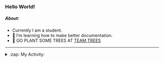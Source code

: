 ### Hello World!

##### About:
- Currently I am a student.
- 🌱 I’m learning how to make better documentation.
- 🌱 GO PLANT SOME TREES AT [TEAM TREES](https://teamtrees.org/)

---
<details>
  <summary>:zap: My Activity:</summary>
  
<!--START_SECTION:waka-->
![Code Time](http://img.shields.io/badge/Code%20Time-1%2C243%20hrs%2016%20mins-blue)

**I'm a Night 🦉** 

```text
🌞 Morning                2058 commits        ███░░░░░░░░░░░░░░░░░░░░░░   10.26 % 
🌆 Daytime                6714 commits        ████████░░░░░░░░░░░░░░░░░   33.48 % 
🌃 Evening                5792 commits        ███████░░░░░░░░░░░░░░░░░░   28.88 % 
🌙 Night                  5492 commits        ███████░░░░░░░░░░░░░░░░░░   27.38 % 
```
📅 **I'm Most Productive on Wednesday** 

```text
Monday                   2762 commits        ███░░░░░░░░░░░░░░░░░░░░░░   13.77 % 
Tuesday                  2762 commits        ███░░░░░░░░░░░░░░░░░░░░░░   13.77 % 
Wednesday                4727 commits        ██████░░░░░░░░░░░░░░░░░░░   23.57 % 
Thursday                 2666 commits        ███░░░░░░░░░░░░░░░░░░░░░░   13.29 % 
Friday                   2140 commits        ███░░░░░░░░░░░░░░░░░░░░░░   10.67 % 
Saturday                 1708 commits        ██░░░░░░░░░░░░░░░░░░░░░░░   08.52 % 
Sunday                   3291 commits        ████░░░░░░░░░░░░░░░░░░░░░   16.41 % 
```


📊 **This Week I Spent My Time On** 

```text
🔥 Editors: 
Android Studio           4 hrs 27 mins       ████████████████░░░░░░░░░   63.89 % 
VS Code                  1 hr 41 mins        ██████░░░░░░░░░░░░░░░░░░░   24.29 % 
IntelliJ                 49 mins             ███░░░░░░░░░░░░░░░░░░░░░░   11.82 % 

🐱‍💻 Projects: 
swag-store               1 hr 43 mins        ██████░░░░░░░░░░░░░░░░░░░   24.79 % 
github-readme-youtube-car1 hr 27 mins        █████░░░░░░░░░░░░░░░░░░░░   20.99 % 
CSE224-Fundamentals-of-An1 hr 4 mins         ████░░░░░░░░░░░░░░░░░░░░░   15.52 % 
test                     49 mins             ███░░░░░░░░░░░░░░░░░░░░░░   11.90 % 
java-springboot-projects 49 mins             ███░░░░░░░░░░░░░░░░░░░░░░   11.82 % 
```


 Last Updated on 25/10/2023 19:11:27 UTC
<!--END_SECTION:waka-->
</details>
